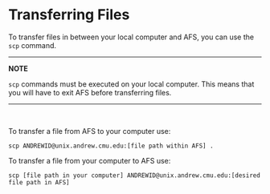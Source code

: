 # Transferring Files

To transfer files in between your local computer and AFS, you can use the `scp` command.

---
**NOTE**

`scp` commands must be executed on your local computer. This means that you will have to exit AFS before transferring files.

---

<br/>

To transfer a file from AFS to your computer use:

```
scp ANDREWID@unix.andrew.cmu.edu:[file path within AFS] .
```

To transfer a file from your computer to AFS use:

```
scp [file path in your computer] ANDREWID@unix.andrew.cmu.edu:[desired file path in AFS]
```